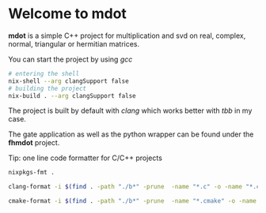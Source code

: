 # Welcome to mdot

**mdot** is a simple C++ project for multiplication and svd on real,
complex, normal, triangular or hermitian matrices.

You can start the project by using *gcc*
```bash
# entering the shell
nix-shell --arg clangSupport false
# building the project
nix-build . --arg clangSupport false
```
The project is built by default with *clang* which works better with
*tbb* in my case.

The gate application as well as the python wrapper can be found under
the **fhmdot** project.

Tip: one line code formatter for C/C++ projects

```bash
nixpkgs-fmt .

clang-format -i $(find . -path "./b*" -prune  -name "*.c" -o -name "*.cpp" -o -name "*.h" -o -name "*.hpp")

cmake-format -i $(find . -path "./b*" -prune  -name "*.cmake" -o -name "CMakeLists.txt")
```
